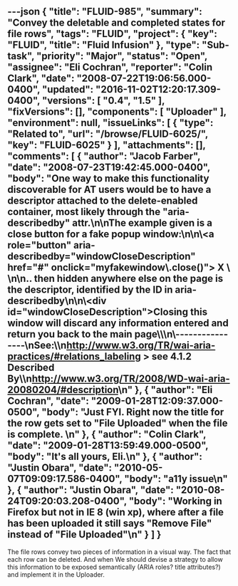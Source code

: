---json
{
  "title": "FLUID-985",
  "summary": "Convey the deletable and completed states for file rows",
  "tags": "FLUID",
  "project": {
    "key": "FLUID",
    "title": "Fluid Infusion"
  },
  "type": "Sub-task",
  "priority": "Major",
  "status": "Open",
  "assignee": "Eli Cochran",
  "reporter": "Colin Clark",
  "date": "2008-07-22T19:06:56.000-0400",
  "updated": "2016-11-02T12:20:17.309-0400",
  "versions": [
    "0.4",
    "1.5"
  ],
  "fixVersions": [],
  "components": [
    "Uploader"
  ],
  "environment": null,
  "issueLinks": [
    {
      "type": "Related to",
      "url": "/browse/FLUID-6025/",
      "key": "FLUID-6025"
    }
  ],
  "attachments": [],
  "comments": [
    {
      "author": "Jacob Farber",
      "date": "2008-07-23T19:42:45.000-0400",
      "body": "One way to make this functionality discoverable for AT users would be to have a descriptor attached to the delete-enabled container, most likely through the \"aria-describedby\" attr.\n\nThe example given is a close button for a fake popup window:\n\n\\<a role=\"button\" aria-describedby=\"windowCloseDescription\" href=\"#\" onclick=\"myfakewindow\\.close()\"> X \\</a>&#x20;\n\n.. then hidden anywhere else on the page is the descriptor, identified by the ID in aria-describedby\n\n\\<div id=\"windowCloseDescription\">Closing this window will discard any information entered and return you back to the main page\\</div>\\\n\\----------------\nSee:\\\n<http://www.w3.org/TR/wai-aria-practices/#relations_labeling> > see 4.1.2 Described By\\\n<http://www.w3.org/TR/2008/WD-wai-aria-20080204/#description>\n"
    },
    {
      "author": "Eli Cochran",
      "date": "2009-01-28T12:09:37.000-0500",
      "body": "Just FYI. Right now the title for the row gets set to \"File Uploaded\" when the file is complete.&#x20;\n"
    },
    {
      "author": "Colin Clark",
      "date": "2009-01-28T13:59:49.000-0500",
      "body": "It's all yours, Eli.\n"
    },
    {
      "author": "Justin Obara",
      "date": "2010-05-07T09:09:17.586-0400",
      "body": "a11y issue\n"
    },
    {
      "author": "Justin Obara",
      "date": "2010-08-24T09:20:03.208-0400",
      "body": "Working in Firefox but not in IE 8 (win xp), where after a file has been uploaded it still says \"Remove File\" instead of \"File Uploaded\"\n"
    }
  ]
}
---
The file rows convey two pieces of information in a visual way. The fact that each row can be deleted. And when We should devise a strategy to allow this information to be exposed semantically (ARIA roles? title attributes?) and implement it in the Uploader.

        